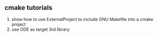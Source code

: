 ## cmake tutorials 
1. show how to use ExternalProject to include GNU Makefile into a cmake project 
2. use ODE as target 3rd library 